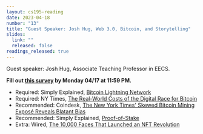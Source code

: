 ```yaml
---
layout: cs195-reading
date: 2023-04-18
number: "13"
title: "Guest Speaker: Josh Hug, Web 3.0, Bitcoin, and Storytelling"
slides:
  link: ""
  released: false
readings_released: true
---
```


Guest speaker: Josh Hug, Associate Teaching Professor in EECS.

**Fill out [this survey][l13_form] by Monday 04/17 at 11:59 PM.**

- Required: Simply Explained, [Bitcoin Lightning Network](https://www.youtube.com/watch?v=rrr_zPmEiME)
- Required: NY Times, [The Real-World Costs of the Digital Race for Bitcoin](https://www.nytimes.com/2023/04/09/business/bitcoin-mining-electricity-pollution.html)
- Recommended: Coindesk, [The New York Times' Skewed Bitcoin Mining Exposé Reveals Blatant Bias](https://www.coindesk.com/consensus-magazine/2023/04/11/the-new-york-times-skewed-bitcoin-mining-expose-reveals-blatant-bias/)
- Recommended: Simply Explained, [Proof-of-Stake](https://www.youtube.com/watch?v=M3EFi_POhps)
- Extra: Wired, [The 10,000 Faces That Launched an NFT Revolution](https://www.wired.com/story/the-10000-faces-that-launched-an-nft-revolution/)

[l13_form]: https://docs.google.com/forms/d/e/1FAIpQLSei3R1Zm7JHpHDZesRHIFDm7ewug02Ff3UFvIF7mr4g6zguYA/viewform
